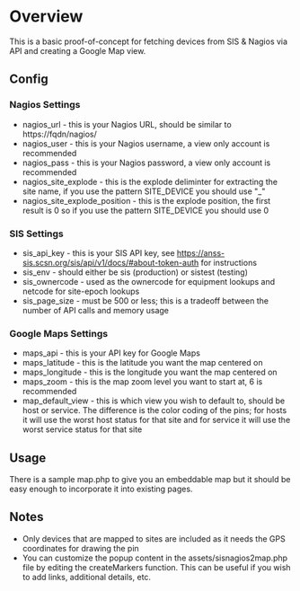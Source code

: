 # Overview
This is a basic proof-of-concept for fetching devices from SIS & Nagios via API and creating a Google Map view.
## Config

### Nagios Settings
* nagios_url - this is your Nagios URL, should be similar to https://fqdn/nagios/
* nagios_user - this is your Nagios username, a view only account is recommended
* nagios_pass - this is your Nagios password, a view only account is recommended
* nagios_site_explode - this is the explode deliminter for extracting the site name, if you use the pattern SITE_DEVICE you should use "_"
* nagios_site_explode_position - this is the explode position, the first result is 0 so if you use the pattern SITE_DEVICE you should use 0


### SIS Settings
* sis_api_key - this is your SIS API key, see https://anss-sis.scsn.org/sis/api/v1/docs/#about-token-auth for instructions
* sis_env - should either be sis (production) or sistest (testing)
* sis_ownercode - used as the ownercode for equipment lookups and netcode for site-epoch lookups
* sis_page_size - must be 500 or less; this is a tradeoff between the number of API calls and memory usage

### Google Maps Settings
* maps_api - this is your API key for Google Maps
* maps_latitude - this is the latitude you want the map centered on
* maps_longitude - this is the longitude you want the map centered on
* maps_zoom - this is the map zoom level you want to start at, 6 is recommended
* map_default_view - this is which view you wish to default to, should be host or service.  The difference is the color coding of the pins; for hosts it will use the worst host status for that site and for service it will use the worst service status for that site

## Usage
There is a sample map.php to give you an embeddable map but it should be easy enough to incorporate it into existing pages.  

## Notes
* Only devices that are mapped to sites are included as it needs the GPS coordinates for drawing the pin
* You can customize the popup content in the assets/sisnagios2map.php file by editing the createMarkers function.  This can be useful if you wish to add links, additional details, etc.